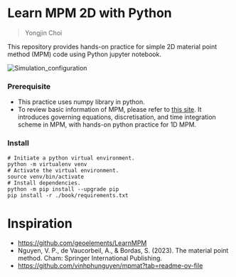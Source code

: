 # Learn MPM 2D with Python
> Yongjin Choi

This repository provides hands-on practice for simple 2D material point method (MPM) code using Python jupyter notebook.

![Simulation_configuration](figs/sim_config.png)


### Prerequisite
* This practice uses numpy library in python. 
* To review basic information of MPM, please refer to [this site](https://www.geoelements.org/LearnMPM/mpm.html). It introduces governing equations, discretisation, and time integration scheme in MPM, with hands-on python practice for 1D MPM.

### Install
```shell
# Initiate a python virtual environment.
python -m virtualenv venv
# Activate the virtual environment.
source venv/bin/activate
# Install dependencies.
python -m pip install --upgrade pip
pip install -r ./book/requirements.txt
```

# Inspiration
* https://github.com/geoelements/LearnMPM
* Nguyen, V. P., de Vaucorbeil, A., & Bordas, S. (2023). The material point method. Cham: Springer International Publishing.
* https://github.com/vinhphunguyen/mpmat?tab=readme-ov-file
